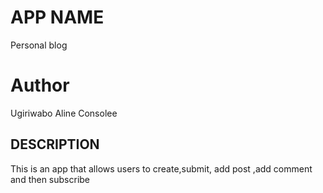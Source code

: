 # APP NAME

Personal blog

# Author

Ugiriwabo Aline Consolee

## DESCRIPTION

This is an app that allows users to create,submit, add post ,add comment and then subscribe 

